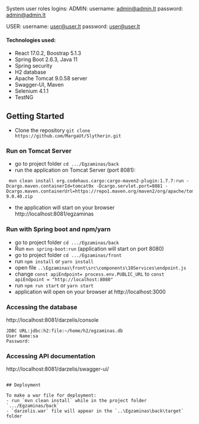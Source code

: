 
System user roles logins:
ADMIN:
    username: admin@admin.lt
    password: admin@admin.lt

USER:
    username: user@user.lt
    password: user@user.lt


#### Technologies used: 
- React 17.0.2,  Boostrap 5.1.3
- Spring Boot 2.6.3, Java 11
- Spring security
- H2 database
- Apache Tomcat 9.0.58 server
- Swagger-UI, Maven
- Selenium 4.1.1
- TestNG 

## Getting Started

- Clone the repository `git clone https://github.com/MargaUt/Slytherin.git`

### Run on Tomcat Server

- go to project folder `cd .../Egzaminas/back`
- run the application on Tomcat Server (port 8081):
  
```
 mvn clean install org.codehaus.cargo:cargo-maven2-plugin:1.7.7:run -Dcargo.maven.containerId=tomcat9x -Dcargo.servlet.port=8081 -Dcargo.maven.containerUrl=https://repo1.maven.org/maven2/org/apache/tomcat/tomcat/9.0.40/tomcat-9.0.40.zip
 ```
 - the application will start on your browser http://localhost:8081/egzaminas

### Run with Spring boot and npm/yarn

- go to project folder `cd .../Egzaminas/back`
- Run `mvn spring-boot:run` (application will start on port 8080)
- go to project folder `cd .../Egzaminas/front`
- run `npm install` or `yarn install`
- open file `..\Egzaminas\front\src\components\10Services\endpoint.js`
- change `const apiEndpoint= process.env.PUBLIC_URL` to `const apiEndpoint = "http://localhost:8080"`
- run `npm run start` or `yarn start`
- application will open on your browser at http://localhost:3000

### Accessing the database

http://localhost:8081/darzelis/console

```
JDBC URL:jdbc:h2:file:~/home/h2/egzaminas.db
User Name:sa
Password:

```

### Accessing API documentation 

http://localhost:8081/darzelis/swagger-ui/


```

## Deployment

To make a war file for deployment:
- run `mvn clean install` while in the project folder `.../Egzaminas/back`
- `darzelis.war` file will appear in the `..\Egzaminas\back\target` folder
